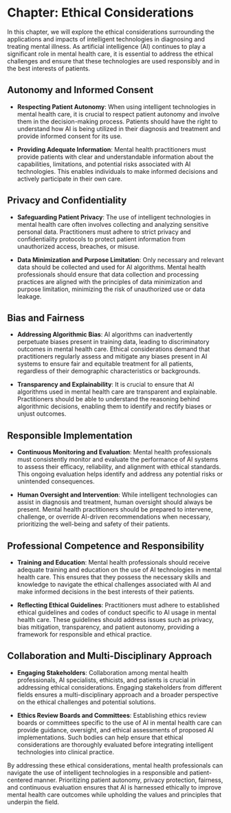 Chapter: Ethical Considerations
===============================

In this chapter, we will explore the ethical considerations surrounding the applications and impacts of intelligent technologies in diagnosing and treating mental illness. As artificial intelligence (AI) continues to play a significant role in mental health care, it is essential to address the ethical challenges and ensure that these technologies are used responsibly and in the best interests of patients.

Autonomy and Informed Consent
-----------------------------

* **Respecting Patient Autonomy**: When using intelligent technologies in mental health care, it is crucial to respect patient autonomy and involve them in the decision-making process. Patients should have the right to understand how AI is being utilized in their diagnosis and treatment and provide informed consent for its use.

* **Providing Adequate Information**: Mental health practitioners must provide patients with clear and understandable information about the capabilities, limitations, and potential risks associated with AI technologies. This enables individuals to make informed decisions and actively participate in their own care.

Privacy and Confidentiality
---------------------------

* **Safeguarding Patient Privacy**: The use of intelligent technologies in mental health care often involves collecting and analyzing sensitive personal data. Practitioners must adhere to strict privacy and confidentiality protocols to protect patient information from unauthorized access, breaches, or misuse.

* **Data Minimization and Purpose Limitation**: Only necessary and relevant data should be collected and used for AI algorithms. Mental health professionals should ensure that data collection and processing practices are aligned with the principles of data minimization and purpose limitation, minimizing the risk of unauthorized use or data leakage.

Bias and Fairness
-----------------

* **Addressing Algorithmic Bias**: AI algorithms can inadvertently perpetuate biases present in training data, leading to discriminatory outcomes in mental health care. Ethical considerations demand that practitioners regularly assess and mitigate any biases present in AI systems to ensure fair and equitable treatment for all patients, regardless of their demographic characteristics or backgrounds.

* **Transparency and Explainability**: It is crucial to ensure that AI algorithms used in mental health care are transparent and explainable. Practitioners should be able to understand the reasoning behind algorithmic decisions, enabling them to identify and rectify biases or unjust outcomes.

Responsible Implementation
--------------------------

* **Continuous Monitoring and Evaluation**: Mental health professionals must consistently monitor and evaluate the performance of AI systems to assess their efficacy, reliability, and alignment with ethical standards. This ongoing evaluation helps identify and address any potential risks or unintended consequences.

* **Human Oversight and Intervention**: While intelligent technologies can assist in diagnosis and treatment, human oversight should always be present. Mental health practitioners should be prepared to intervene, challenge, or override AI-driven recommendations when necessary, prioritizing the well-being and safety of their patients.

Professional Competence and Responsibility
------------------------------------------

* **Training and Education**: Mental health professionals should receive adequate training and education on the use of AI technologies in mental health care. This ensures that they possess the necessary skills and knowledge to navigate the ethical challenges associated with AI and make informed decisions in the best interests of their patients.

* **Reflecting Ethical Guidelines**: Practitioners must adhere to established ethical guidelines and codes of conduct specific to AI usage in mental health care. These guidelines should address issues such as privacy, bias mitigation, transparency, and patient autonomy, providing a framework for responsible and ethical practice.

Collaboration and Multi-Disciplinary Approach
---------------------------------------------

* **Engaging Stakeholders**: Collaboration among mental health professionals, AI specialists, ethicists, and patients is crucial in addressing ethical considerations. Engaging stakeholders from different fields ensures a multi-disciplinary approach and a broader perspective on the ethical challenges and potential solutions.

* **Ethics Review Boards and Committees**: Establishing ethics review boards or committees specific to the use of AI in mental health care can provide guidance, oversight, and ethical assessments of proposed AI implementations. Such bodies can help ensure that ethical considerations are thoroughly evaluated before integrating intelligent technologies into clinical practice.

By addressing these ethical considerations, mental health professionals can navigate the use of intelligent technologies in a responsible and patient-centered manner. Prioritizing patient autonomy, privacy protection, fairness, and continuous evaluation ensures that AI is harnessed ethically to improve mental health care outcomes while upholding the values and principles that underpin the field.
